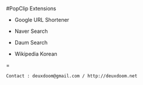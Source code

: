 #PopClip Extensions


- Google URL Shortener

- Naver Search

- Daum Search

- Wikipedia Korean

=

    Contact : deuxdoom@gmail.com / http://deuxdoom.net




